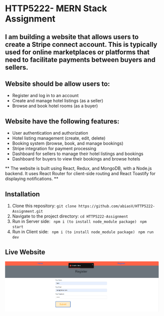# HTTP5222- MERN Stack Assignment

## I am building a website that allows users to create a Stripe connect account. This is typically used for online marketplaces or platforms that need to facilitate payments between buyers and sellers.

## Website should be allow users to:
  - Register and log in to an account
  - Create and manage hotel listings (as a seller)
  - Browse and book hotel rooms (as a buyer)
## Website have the following features:
   - User authentication and authorization
   - Hotel listing management (create, edit, delete)
   - Booking system (browse, book, and manage bookings)
   - Stripe integration for payment processing
   - Dashboard for sellers to manage their hotel listings and bookings
   - Dashboard for buyers to view their bookings and browse hotels

** The website is built using React, Redux, and MongoDB, with a Node.js backend. It uses React Router for client-side routing and React Toastify for displaying notifications. **

## Installation
1. Clone this repository: ```git clone https://github.com/abiasV/HTTP5222-Assignment.git```
2. Navigate to the project directory: ```cd HTTP5222-Assignment```
3. Run in Server side: ``` npm i (to install node_module package)```
                       ``` npm start```
4. Run in Client side: ``` npm i (to install node_module package)```
                       ``` npm run dev```


## Live Website

![screenshot](_readme/Screenshot-1-2024-04-19.png)
